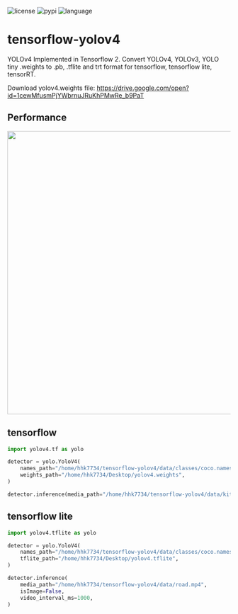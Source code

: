 ![license](https://img.shields.io/github/license/hhk7734/tensorflow-yolov4)
![pypi](https://img.shields.io/pypi/v/yolov4)
![language](https://img.shields.io/github/languages/top/hhk7734/tensorflow-yolov4)

# tensorflow-yolov4

YOLOv4 Implemented in Tensorflow 2.
Convert YOLOv4, YOLOv3, YOLO tiny .weights to .pb, .tflite and trt format for tensorflow, tensorflow lite, tensorRT.

Download yolov4.weights file: https://drive.google.com/open?id=1cewMfusmPjYWbrnuJRuKhPMwRe_b9PaT

## Performance

<p align="center"><img src="data/performance.png" width="640"\></p>

## tensorflow

```python
import yolov4.tf as yolo

detector = yolo.YoloV4(
    names_path="/home/hhk7734/tensorflow-yolov4/data/classes/coco.names",
    weights_path="/home/hhk7734/Desktop/yolov4.weights",
)

detector.inference(media_path="/home/hhk7734/tensorflow-yolov4/data/kite.jpg",)
```

## tensorflow lite

```python
import yolov4.tflite as yolo

detector = yolo.YoloV4(
    names_path="/home/hhk7734/tensorflow-yolov4/data/classes/coco.names",
    tflite_path="/home/hhk7734/Desktop/yolov4.tflite",
)

detector.inference(
    media_path="/home/hhk7734/tensorflow-yolov4/data/road.mp4",
    isImage=False,
    video_interval_ms=1000,
)
```
